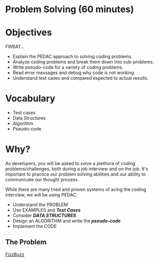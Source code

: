 # Problem Solving (60 minutes)

# Objectives
FWBAT...
* Explain the PEDAC approach to solving coding problems.
* Analyze coding problems and break them down into sub-problems.
* Write pseudo-code for a variety of coding problems.
* Read error messages and debug why code is not working.
* Understand test cases and compared expected to actual results.

# Vocabulary
- Test cases
- Data Structures
- Algorithm
- Pseudo-code

# Why?
As developers, you will be asked to solve a plethora of coding problems/challenges, both during a job interview and on the job.
It's important to practice our problem solving abilities and our ability to communicate our thought process.

While there are many tried and proven systems of acing the coding interview, we will be using PEDAC.
- Understand the PROBLEM
- Use EXAMPLES and **_Test Cases_**
- Consider **_DATA STRUCTURES_**
- Design an ALGORITHM and write the **_pseudo-code_**
- Implement the CODE

## The Problem
[FizzBuzz](https://www.codewars.com/kata/5300901726d12b80e8000498/)
